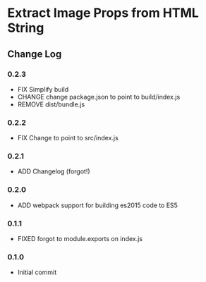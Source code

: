 # Extract Image Props from HTML String

## Change Log

### 0.2.3
* FIX Simplify build
* CHANGE change package.json to point to build/index.js
* REMOVE dist/bundle.js

### 0.2.2
* FIX Change to point to src/index.js

### 0.2.1
* ADD Changelog (forgot!)

### 0.2.0
* ADD webpack support for building es2015 code to ES5

### 0.1.1
* FIXED forgot to module.exports on index.js

### 0.1.0
* Initial commit